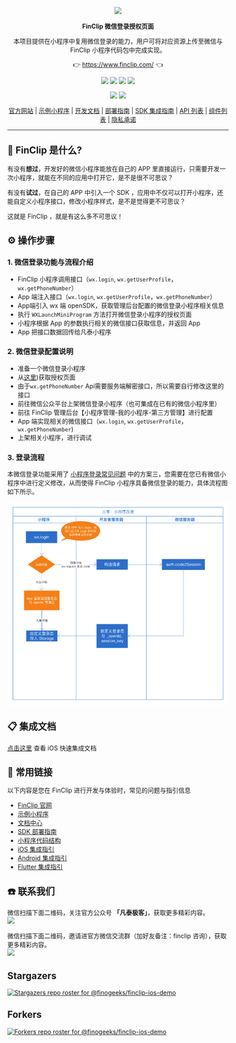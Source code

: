 <p align="center">
    <a href="https://www.finclip.com?from=github">
    <img width="auto" src="https://www.finclip.com/mop/document/images/logo.png">
    </a>
</p>

<p align="center"> 
    <strong>FinClip 微信登录授权页面</strong></br>
<p>
<p align="center"> 
        本项目提供在小程序中复用微信登录的能力，用户可将对应资源上传至微信与 FinClip 小程序代码包中完成实现。
<p>

<p align="center"> 
	👉 <a href="https://www.finclip.com?from=github">https://www.finclip.com/</a> 👈
</p>

<div align="center">

<a href="#"><img src="https://img.shields.io/badge/%E4%B8%93%E5%B1%9E%E5%BC%80%E5%8F%91%E8%80%85-20000%2B-brightgreen"></a>
<a href="#"><img src="https://img.shields.io/badge/%E5%B7%B2%E4%B8%8A%E6%9E%B6%E5%B0%8F%E7%A8%8B%E5%BA%8F-6000%2B-blue"></a>
<a href="#"><img src="https://img.shields.io/badge/%E5%B7%B2%E9%9B%86%E6%88%90%E5%B0%8F%E7%A8%8B%E5%BA%8F%E5%BA%94%E7%94%A8-75%2B-yellow"></a>
<a href="#"><img src="https://img.shields.io/badge/%E5%AE%9E%E9%99%85%E8%A6%86%E7%9B%96%E7%94%A8%E6%88%B7-2500%20%E4%B8%87%2B-orange"></a>

<a href="https://www.zhihu.com/org/finchat"><img src="https://img.shields.io/badge/FinClip--lightgrey?logo=zhihu&style=social"></a>
<a href="https://www.finclip.com/blog/"><img src="https://img.shields.io/badge/FinClip%20Blog--lightgrey?logo=ghost&style=social"></a>



</div>

<p align="center">

<div align="center">

[官方网站](https://www.finclip.com/) | [示例小程序](https://www.finclip.com/#/market) | [开发文档](https://www.finclip.com/mop/document/) | [部署指南](https://www.finclip.com/mop/document/introduce/quickStart/cloud-server-deployment-guide.html) | [SDK 集成指南](https://www.finclip.com/mop/document/introduce/quickStart/intergration-guide.html) | [API 列表](https://www.finclip.com/mop/document/develop/api/overview.html) | [组件列表](https://www.finclip.com/mop/document/develop/component/overview.html) | [隐私承诺](https://www.finclip.com/mop/document/operate/safety.html)

</div>

-----
## 🤔 FinClip 是什么?

有没有**想过**，开发好的微信小程序能放在自己的 APP 里直接运行，只需要开发一次小程序，就能在不同的应用中打开它，是不是很不可思议？

有没有**试过**，在自己的 APP 中引入一个 SDK ，应用中不仅可以打开小程序，还能自定义小程序接口，修改小程序样式，是不是觉得更不可思议？

这就是 FinClip ，就是有这么多不可思议！

## ⚙️ 操作步骤
### 1. 微信登录功能与流程介绍
* FinClip 小程序调用接口（`wx.login`, `wx.getUserProfile`，`wx.getPhoneNumber`）
* App 端注入接口（`wx.login`, `wx.getUserProfile`，`wx.getPhoneNumber`）
* App端引入 wx 端 openSDK，获取管理后台配置的微信登录小程序相关信息
* 执行 `WXLaunchMiniProgram` 方法打开微信登录小程序的授权页面
* 小程序根据 App 的参数执行相关的微信接口获取信息，并返回 App
* App 把接口数据回传给凡泰小程序

### 2. 微信登录配置说明
* 准备一个微信登录小程序
* 从[这里](https://github.com/finogeeks/wechat-auth-page))获取授权页面
* 由于`wx.getPhoneNumber` Api需要服务端解密接口，所以需要自行修改这里的接口
* 前往微信公众平台上架微信登录小程序（也可集成在已有的微信小程序里）
* 前往 FinClip 管理后台【小程序管理-我的小程序-第三方管理】进行配置
* App 端实现相关的微信接口（`wx.login`, `wx.getUserProfile`，`wx.getPhoneNumber`)
* 上架相关小程序，进行调试

### 3. 登录流程
本微信登录功能采用了 [小程序登录常见问题](/faq/app/wechat-login-issue.html) 中的方案三，您需要在您已有微信小程序中进行定义修改，从而使得 FinClip 小程序具备微信登录的能力，具体流程图如下所示。

![image.png](https://raw.githubusercontent.com/finogeeks/wechat-auth-page/main/image.png)

## 📋 集成文档
[点击这里](https://www.finclip.com/mop/document/introduce/quickStart/intergration-guide.html#_1-ios-%E5%BF%AB%E9%80%9F%E9%9B%86%E6%88%90) 查看 iOS 快速集成文档

## 🔗 常用链接
以下内容是您在 FinClip 进行开发与体验时，常见的问题与指引信息

- [FinClip 官网](https://www.finclip.com/#/home)
- [示例小程序](https://www.finclip.com/#/market)
- [文档中心](https://www.finclip.com/mop/document/)
- [SDK 部署指南](https://www.finclip.com/mop/document/introduce/quickStart/intergration-guide.html)
- [小程序代码结构](https://www.finclip.com/mop/document/develop/guide/structure.html)
- [iOS 集成指引](https://www.finclip.com/mop/document/runtime-sdk/ios/ios-integrate.html)
- [Android 集成指引](https://www.finclip.com/mop/document/runtime-sdk/android/android-integrate.html)
- [Flutter 集成指引](https://www.finclip.com/mop/document/runtime-sdk/flutter/flutter-integrate.html)

## ☎️ 联系我们
微信扫描下面二维码，关注官方公众号 **「凡泰极客」**，获取更多精彩内容。<br>
<img width="150px" src="https://www.finclip.com/mop/document/images/ic_qr.svg">

微信扫描下面二维码，邀请进官方微信交流群（加好友备注：finclip 咨询），获取更多精彩内容。<br>
<img width="150px" src="https://finclip-homeweb-1251849568.cos.ap-guangzhou.myqcloud.com/images/ldy111.jpg">

## Stargazers
[![Stargazers repo roster for @finogeeks/finclip-ios-demo](https://reporoster.com/stars/finogeeks/wechat-auth-page)](https://github.com/finogeeks/wechat-auth-page/stargazers)

## Forkers
[![Forkers repo roster for @finogeeks/finclip-ios-demo](https://reporoster.com/forks/finogeeks/wechat-auth-page)](https://github.com/finogeeks/finclip-ios-demo/network/members)
